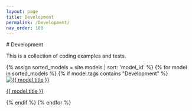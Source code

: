 ```yaml
---
layout: page  
title: Development
permalink: /Development/  
nav_order: 100 
---
```

<link rel="stylesheet" href="{{ '/assets/css/gallery.css' | relative_url }}">
# Development

This is a collection of coding examples and tests.

<div class="gallery">
{% assign sorted_models = site.models | sort: 'model_id' %}
{% for model in sorted_models %} 
  {% if model.tags contains "Development" %}
    <div class="tile">
      <a href="{{ model.url | relative_url | append: '?tag=Development' }}">
        <img src="{{ '/models/thumbnails/' | append: "dev.png" | relative_url }}" alt="{{ model.title }}" />
        <p>{{ model.title }}</p>
      </a>
    </div>
  {% endif %}
{% endfor %}
</div>
